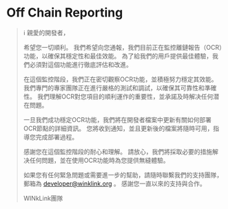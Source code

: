 # Off Chain Reporting
> :information_source: 親愛的開發者，
>
>希望您一切順利。 我們希望向您通報，我們目前正在監控離鏈報告（OCR）功能，以確保其穩定性和最佳效能。 為了給我們的用戶提供最佳體驗，我們必須對這個功能進行徹底評估和改進。
>
> 
>在這個監控階段，我們正在密切觀察OCR功能，並積極努力穩定其效能。 我們專門的專家團隊正在進行嚴格的測試和調試，以確保其可靠性和準確性。 我們理解OCR對您項目的順利運作的重要性，並承諾及時解决任何潜在問題。
>
>一旦我們成功穩定OCR功能，我們將在開發者檔案中更新有關如何部署OCR節點的詳細資訊。 您將收到通知，並且更新後的檔案將隨時可用，指導您完成部署過程。
>
>感謝您在這個監控階段的耐心和理解。 請放心，我們將採取必要的措施解决任何問題，並在使用OCR功能時為您提供無縫體驗。
> 
>如果您有任何緊急問題或需要進一步的幫助，請隨時聯繫我們的支持團隊，郵箱為 developer@winklink.org 。 感謝您一直以來的支持與合作。
>
> WINkLink團隊